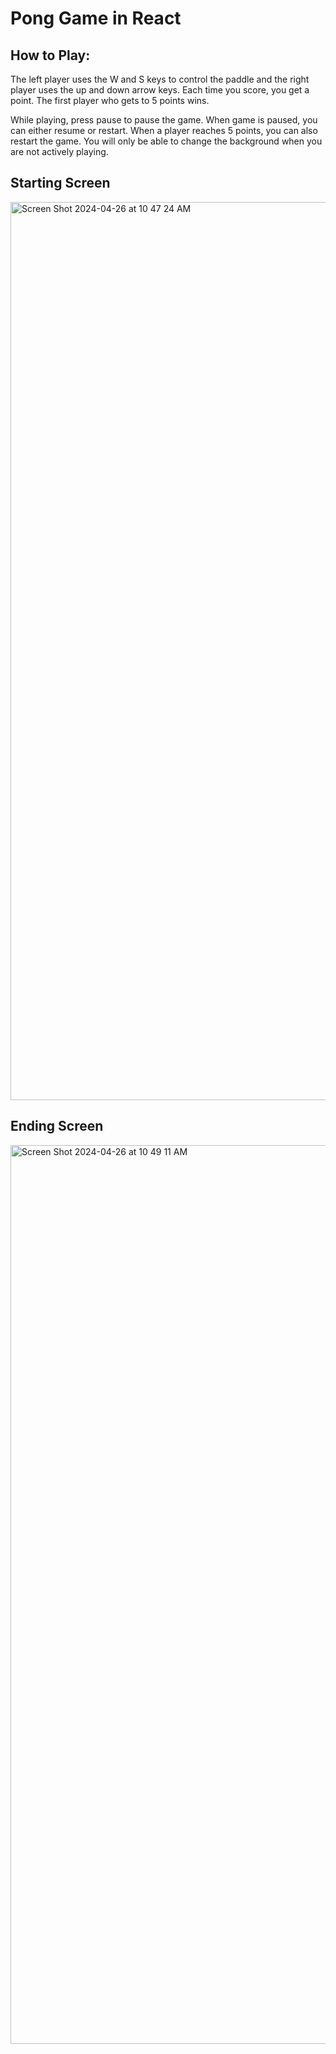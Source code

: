 # Pong Game in React 

## How to Play:
The left player uses the W and S keys to control the paddle and the right player uses the up and down arrow keys. Each time you score, you get a point. The first player who gets to 5 points wins.

While playing, press pause to pause the game. When game is paused, you can either resume or restart. When a player reaches 5 points, you can also restart the game. You will only be able to change the background when you are not actively playing. 

## Starting Screen
<img width="1437" alt="Screen Shot 2024-04-26 at 10 47 24 AM" src="https://github.com/LocoKangaroo/PerfTask/assets/136642643/3c2d4517-cd4e-4a91-8e00-a37dc7b468cd">

## Ending Screen
<img width="1438" alt="Screen Shot 2024-04-26 at 10 49 11 AM" src="https://github.com/LocoKangaroo/PerfTask/assets/136642643/1918b466-8b1f-481c-9bd9-faff37bf30b5">
